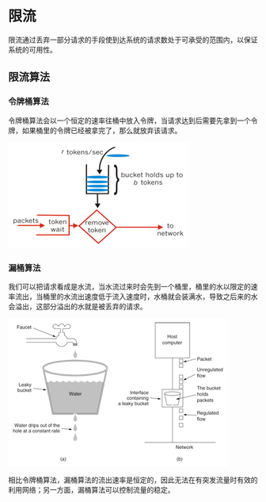 # 限流

限流通过丢弃一部分请求的手段使到达系统的请求数处于可承受的范围内，以保证系统的可用性。

## 限流算法

### 令牌桶算法

令牌桶算法会以一个恒定的速率往桶中放入令牌，当请求达到后需要先拿到一个令牌，如果桶里的令牌已经被拿完了，那么就放弃该请求。

![令牌桶算法](resources/current_limiting_1.png)

### 漏桶算法

我们可以把请求看成是水流，当水流过来时会先到一个桶里，桶里的水以限定的速率流出，当桶里的水流出速度低于流入速度时，水桶就会装满水，导致之后来的水会溢出，这部分溢出的水就是被丢弃的请求。

![漏桶算法](resources/current_limiting_2.png)

相比令牌桶算法，漏桶算法的流出速率是恒定的，因此无法在有突发流量时有效的利用网络；另一方面，漏桶算法可以控制流量的稳定。
